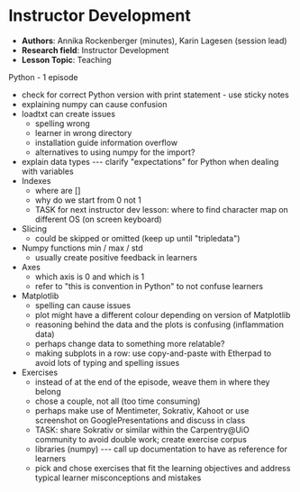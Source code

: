 # Instructor Development

 - **Authors**: Annika Rockenberger (minutes), Karin Lagesen (session lead)
 - **Research field**: Instructor Development
 - **Lesson Topic**: Teaching

Python - 1 episode
- check for correct Python version with print statement - use sticky notes
- explaining numpy can cause confusion
- loadtxt can create issues
  - spelling wrong
  - learner in wrong directory
  - installation guide information overflow
  - alternatives to using numpy for the import?
- explain data types --- clarify "expectations" for Python when dealing with variables
- Indexes
  - where are []
  - why do we start from 0 not 1
  - TASK for next instructor dev lesson: where to find character map on different OS (on screen keyboard)
- Slicing
  - could be skipped or omitted (keep up until "tripledata")
- Numpy functions min / max / std
  - usually create positive feedback in learners
- Axes
  - which axis is 0 and which is 1
  - refer to "this is convention in Python" to not confuse learners
- Matplotlib
  - spelling can cause issues
  - plot might have a different colour depending on version of Matplotlib
  - reasoning behind the data and the plots is confusing (inflammation data)
  - perhaps change data to something more relatable?
  - making subplots in a row: use copy-and-paste with Etherpad to avoid lots of typing and spelling issues
- Exercises
  - instead of at the end of the episode, weave them in where they belong
  - chose a couple, not all (too time consuming)
  - perhaps make use of Mentimeter, Sokrativ, Kahoot or use screenshot on GooglePresentations and discuss in class
  - TASK: share Sokrativ or similar within the Carpentry@UiO community to avoid double work; create exercise corpus
  - libraries (numpy) --- call up documentation to have as reference for learners
  - pick and chose exercises that fit the learning objectives and address typical learner misconceptions and mistakes
